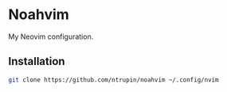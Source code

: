 # Noahvim

My Neovim configuration.

## Installation

```bash
git clone https://github.com/ntrupin/noahvim ~/.config/nvim
```
